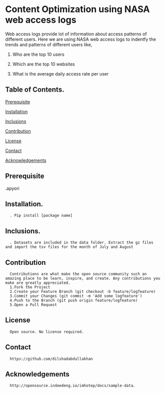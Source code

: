 # Content Optimization using NASA web access logs

Web access logs provide lot of information about access patterns of different users. Here we are using NASA web access logs to indentfy the trends and patterns of different users like,

1. Who are the top 10 users

2. Which are the top 10 websites

3. What is the average daily access rate per user

## Table of Contents.

[Prerequisite](Prerequisite)

[Installation](Installation)

[Inclusions](Inclusions)

[Contribution](Contribution)

[License](License)

[Contact](Contact)

[Acknowledgements](Acknowledgements)


## Prerequisite
  .apyori 

## Installation.

      . Pip install [package name]
      
## Inclusions.
      . Datasets are included in the data folder. Extract the gz files  and import the tsv files for the month of July and August
      
## Contribution

      Contributions are what make the open source community such an amazing place to be learn, inspire, and create. Any contributions you make are greatly appreciated.
      1.Fork the Project
      2.Create your Feature Branch (git checkout -b feature/logfeature)
      3.Commit your Changes (git commit -m 'Add some logfeature')
      4.Push to the Branch (git push origin feature/logfeature)
      5.Open a Pull Request
      
## License
      Open source. No license required. 
      
## Contact
      https://github.com/dilshadabdullakhan
      
## Acknowledgements
      http://opensource.indeedeng.io/imhotep/docs/sample-data.
      

